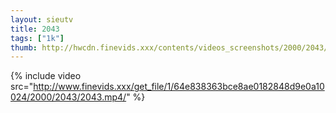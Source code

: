 ```yaml
--- 
layout: sieutv
title: 2043
tags: ["1k"]
thumb: http://hwcdn.finevids.xxx/contents/videos_screenshots/2000/2043/preview.mp4.jpg
---
```

{% include video src="http://www.finevids.xxx/get_file/1/64e838363bce8ae0182848d9e0a10024/2000/2043/2043.mp4/" %} 
